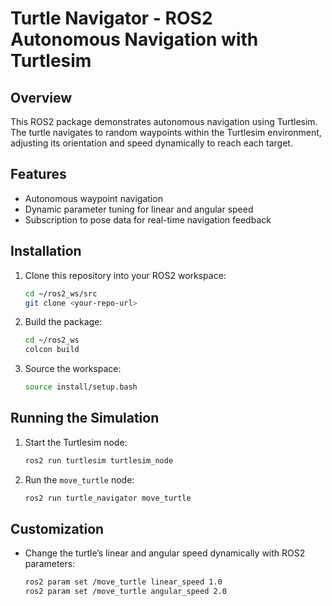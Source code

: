 # Turtle Navigator - ROS2 Autonomous Navigation with Turtlesim

## Overview

This ROS2 package demonstrates autonomous navigation using Turtlesim. The turtle navigates to random waypoints within the Turtlesim environment, adjusting its orientation and speed dynamically to reach each target.

## Features

- Autonomous waypoint navigation
- Dynamic parameter tuning for linear and angular speed
- Subscription to pose data for real-time navigation feedback

## Installation

1. Clone this repository into your ROS2 workspace:
    ```bash
    cd ~/ros2_ws/src
    git clone <your-repo-url>
    ```

2. Build the package:
    ```bash
    cd ~/ros2_ws
    colcon build
    ```

3. Source the workspace:
    ```bash
    source install/setup.bash
    ```

## Running the Simulation

1. Start the Turtlesim node:
    ```bash
    ros2 run turtlesim turtlesim_node
    ```

2. Run the `move_turtle` node:
    ```bash
    ros2 run turtle_navigator move_turtle
    ```

## Customization

- Change the turtle’s linear and angular speed dynamically with ROS2 parameters:
    ```bash
    ros2 param set /move_turtle linear_speed 1.0
    ros2 param set /move_turtle angular_speed 2.0
    ```

